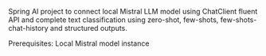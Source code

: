 Spring AI project to connect local Mistral LLM model using ChatClient fluent API and complete text classification using zero-shot, few-shots, few-shots-chat-history and structured outputs.

Prerequisites:
Local Mistral model instance
